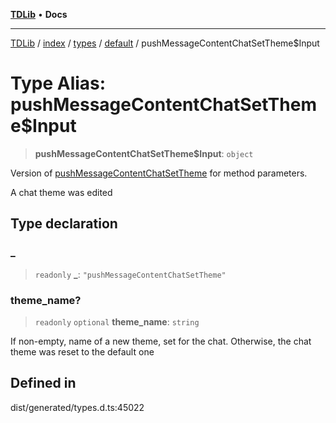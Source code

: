 [**TDLib**](../../../../../../README.md) • **Docs**

***

[TDLib](../../../../../../modules.md) / [index](../../../../../README.md) / [types](../../../README.md) / [default](../README.md) / pushMessageContentChatSetTheme$Input

# Type Alias: pushMessageContentChatSetTheme$Input

> **pushMessageContentChatSetTheme$Input**: `object`

Version of [pushMessageContentChatSetTheme](pushMessageContentChatSetTheme.md) for method parameters.

A chat theme was edited

## Type declaration

### \_

> `readonly` **\_**: `"pushMessageContentChatSetTheme"`

### theme\_name?

> `readonly` `optional` **theme\_name**: `string`

If non-empty, name of a new theme, set for the chat. Otherwise, the chat theme was reset to the default one

## Defined in

dist/generated/types.d.ts:45022
